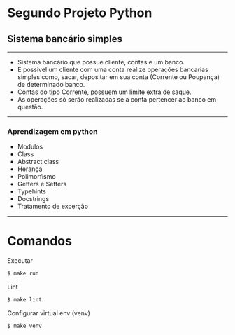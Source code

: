 # Segundo Projeto Python

## Sistema bancário simples

---

-   Sistema bancário que possue cliente, contas e um banco.
-   É possivel um cliente com uma conta realize operações bancarias simples como, sacar, depositar em sua conta (Corrente ou Poupança) de determinado banco.
-   Contas do tipo Corrente, possuem um limite extra de saque.
-   As operações só serão realizadas se a conta pertencer ao banco em questão.

---

### Aprendizagem em python

-   Modulos
-   Class
-   Abstract class
-   Herança
-   Polimorfismo
-   Getters e Setters
-   Typehints
-   Docstrings
-   Tratamento de excerção

---

# Comandos

Executar
```bash
$ make run
```

Lint
```bash
$ make lint
```

Configurar virtual env (venv)
```bash
$ make venv
```
